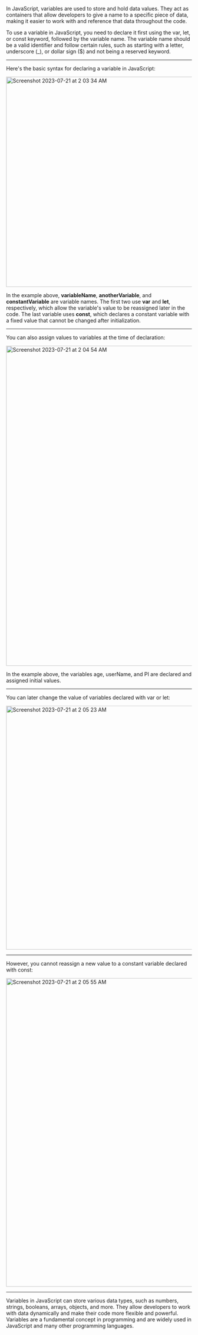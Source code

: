In JavaScript, variables are used to store and hold data values. They act as containers that allow developers to give a name to a specific piece of data, making it easier to work with and reference that data throughout the code.

To use a variable in JavaScript, you need to declare it first using the var, let, or const keyword, followed by the variable name. The variable name should be a valid identifier and follow certain rules, such as starting with a letter, underscore (_), or dollar sign ($) and not being a reserved keyword.

***

Here's the basic syntax for declaring a variable in JavaScript:

<img width="568" alt="Screenshot 2023-07-21 at 2 03 34 AM" src="https://github.com/ERA-Solutions-LLC/JavaScript-Intermediate-Assignments/assets/92329761/2c4e6da5-824d-4eef-9865-297e21919eb8">

In the example above, **variableName**, **anotherVariable**, and **constantVariable** are variable names. The first two use **var** and **let**, respectively, which allow the variable's value to be reassigned later in the code. The last variable uses **const**, which declares a constant variable with a fixed value that cannot be changed after initialization.

***

You can also assign values to variables at the time of declaration:

<img width="865" alt="Screenshot 2023-07-21 at 2 04 54 AM" src="https://github.com/ERA-Solutions-LLC/JavaScript-Intermediate-Assignments/assets/92329761/bee09b45-db76-482e-a441-b0b6c37338a9">

In the example above, the variables age, userName, and PI are declared and assigned initial values.

***

You can later change the value of variables declared with var or let:

<img width="659" alt="Screenshot 2023-07-21 at 2 05 23 AM" src="https://github.com/ERA-Solutions-LLC/JavaScript-Intermediate-Assignments/assets/92329761/25c0085d-2a32-49f5-8211-e69661684d04">

***

However, you cannot reassign a new value to a constant variable declared with const:

<img width="834" alt="Screenshot 2023-07-21 at 2 05 55 AM" src="https://github.com/ERA-Solutions-LLC/JavaScript-Intermediate-Assignments/assets/92329761/a009e725-63d3-4f65-998c-f0e14a9cb66a">

***

Variables in JavaScript can store various data types, such as numbers, strings, booleans, arrays, objects, and more. They allow developers to work with data dynamically and make their code more flexible and powerful. Variables are a fundamental concept in programming and are widely used in JavaScript and many other programming languages.

